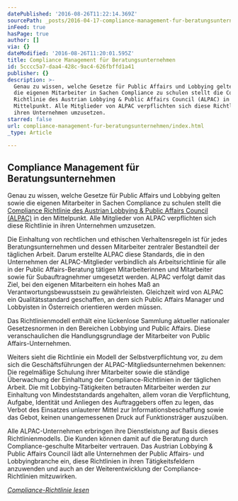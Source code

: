 ```yaml
---
datePublished: '2016-08-26T11:22:14.369Z'
sourcePath: _posts/2016-04-17-compliance-management-fur-beratungsunternehmen.md
inFeed: true
hasPage: true
author: []
via: {}
dateModified: '2016-08-26T11:20:01.595Z'
title: Compliance Management für Beratungsunternehmen
id: 5cccc5a7-daa4-428c-9ac4-626fbffd1a41
publisher: {}
description: >-
  Genau zu wissen, welche Gesetze für Public Affairs und Lobbying gelten sowie
  die eigenen Mitarbeiter in Sachen Compliance zu schulen stellt die Compliance
  Richtlinie des Austrian Lobbying & Public Affairs Council (ALPAC) in den
  Mittelpunkt. Alle Mitglieder von ALPAC verpflichten sich diese Richtlinie in
  ihren Unternehmen umzusetzen.
starred: false
url: compliance-management-fur-beratungsunternehmen/index.html
_type: Article

---
```

## Compliance Management für Beratungsunternehmen

Genau zu wissen, welche Gesetze für Public Affairs und Lobbying gelten sowie die eigenen Mitarbeiter in Sachen Compliance zu schulen stellt die [Compliance Richtlinie des Austrian Lobbying & Public Affairs Council (ALPAC)][0] in den Mittelpunkt. Alle Mitglieder von ALPAC verpflichten sich diese Richtlinie in ihren Unternehmen umzusetzen.

Die Einhaltung von rechtlichen und ethischen Verhaltensregeln ist für jedes Beratungsunternehmen und dessen Mitarbeiter zentraler Bestandteil der täglichen Arbeit. Darum erstellte ALPAC diese Standards, die in den Unternehmen der ALPAC-Mitglieder verbindlich als Arbeitsrichtlinie für alle in der Public Affairs-Beratung tätigen Mitarbeiterinnen und Mitarbeiter sowie für Subauftragnehmer umgesetzt werden. ALPAC verfolgt damit das Ziel, bei den eigenen Mitarbeitern ein hohes Maß an Verantwortungsbewusstsein zu gewährleisten. Gleichzeit wird von ALPAC ein Qualitätsstandard geschaffen, an dem sich Public Affairs Manager und Lobbyisten in Österreich orientieren werden müssen.

Das Richtlinienmodell enthält eine lückenlose Sammlung aktueller nationaler Gesetzesnormen in den Bereichen Lobbying und Public Affairs. Diese veranschaulichen die Handlungsgrundlage der Mitarbeiter von Public Affairs-Unternehmen.

Weiters sieht die Richtlinie ein Modell der Selbstverpflichtung vor, zu dem sich die Geschäftsführungen der ALPAC-Mitgliedsunternehmen bekennen: Die regelmäßige Schulung ihrer Mitarbeiter sowie die ständige Überwachung der Einhaltung der Compliance-Richtlinien in der täglichen Arbeit. Die mit Lobbying-Tätigkeiten betrauten Mitarbeiter werden zur Einhaltung von Mindeststandards angehalten, allem voran die Verpflichtung, Aufgabe, Identität und Anliegen des Auftraggebers offen zu legen, das Verbot des Einsatzes unlauterer Mittel zur Informationsbeschaffung sowie das Gebot, keinen unangemessenen Druck auf Funktionsträger auszuüben.

Alle ALPAC-Unternehmen erbringen ihre Dienstleistung auf Basis dieses Richtlinienmodells. Die Kunden können damit auf die Beratung durch Compliance-geschulte Mitarbeiter vertrauen. Das Austrian Lobbying & Public Affairs Council lädt alle Unternehmen der Public Affairs- und Lobbyingbranche ein, diese Richtlinien in ihren Tätigkeitsfeldern anzuwenden und auch an der Weiterentwicklung der Compliance-Richtlinien mitzuwirken.

_[Compliance-Richtlinie lesen][0]_

[0]: http://info.publicaffairs.cc/Freigegebene%20Dokumente/CRL_ALPAC_20140717.pdf